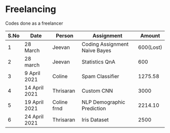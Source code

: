 # Freelancing
Codes done as a freelancer

|S.No| Date | Person | Assignment | Amount |
| --- | --- | --- | --- | --- |
|1| 28 March | Jeevan | Coding Assignment Naive Bayes | 600(Lost) |
|2| 28 march | Jeevan | Statistics QnA | 600 |
|3| 9 April 2021 | Coline | Spam Classifier | 1275.58 |
|4| 14 April 2021 | Thrisaran | Custom CNN | 3000 |
|5| 19 April 2021| Coline frnd | NLP Demographic Prediction | 2214.10 |
|6| 24 April 2021 | Thrisaran | Iris Dataset | 2500 |
